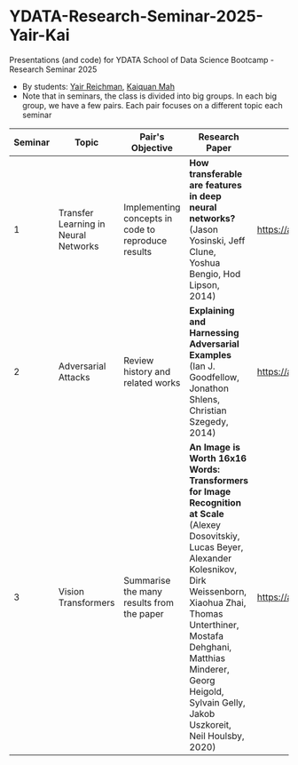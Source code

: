 # YDATA-Research-Seminar-2025-Yair-Kai
Presentations (and code) for YDATA School of Data Science Bootcamp - Research Seminar 2025
* By students: [Yair Reichman](https://github.com/Yairpt), [Kaiquan Mah](https://github.com/KaiquanMah)
* Note that in seminars, the class is divided into big groups. In each big group, we have a few pairs. Each pair focuses on a different topic each seminar

|Seminar|Topic|Pair's Objective|Research Paper|Paper URL|
|---------|---------|---------|---------|---------|
|1|Transfer Learning in Neural Networks|Implementing concepts in code to reproduce results|**How transferable are features in deep neural networks?** (Jason Yosinski, Jeff Clune, Yoshua Bengio, Hod Lipson, 2014)|https://arxiv.org/abs/1411.1792|
|2|Adversarial Attacks|Review history and related works|**Explaining and Harnessing Adversarial Examples** (Ian J. Goodfellow, Jonathon Shlens, Christian Szegedy, 2014)|https://arxiv.org/abs/1412.6572|
|3|Vision Transformers|Summarise the many results from the paper|**An Image is Worth 16x16 Words: Transformers for Image Recognition at Scale** (Alexey Dosovitskiy, Lucas Beyer, Alexander Kolesnikov, Dirk Weissenborn, Xiaohua Zhai, Thomas Unterthiner, Mostafa Dehghani, Matthias Minderer, Georg Heigold, Sylvain Gelly, Jakob Uszkoreit, Neil Houlsby, 2020)|https://arxiv.org/abs/2010.11929|
